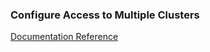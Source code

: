 ### Configure Access to Multiple Clusters

[Documentation Reference](https://kubernetes.io/docs/tasks/access-application-cluster/configure-access-multiple-clusters/)